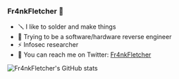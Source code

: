 ### Fr4nkFletcher 🐲

- 🪛 I like to solder and make things
- 🔮 Trying to be a software/hardware reverse engineer
- ⚡ Infosec researcher
- 🐤 You can reach me on Twitter: [Fr4nkFletcher](https://twitter.com/Fr4nkFletcher) 

![Fr4nkFletcher's GitHub stats](https://github-readme-stats.vercel.app/api?username=Fr4nkFletcher&show_icons=true&theme=radical&show=prs_merged)
